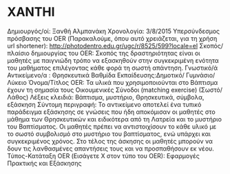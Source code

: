 # XANTHI
Δημιουργός/οί: Ξανθή Αλμπανάκη
Χρονολογία: 3/8/2015
Υπερσύνδεσμος πρόσβασης του OER (Παρακαλούμε, όπου αυτό χρειάζεται, για τη χρήση url shortener): http://photodentro.edu.gr/ugc/r/8525/599?locale=el 
Σκοπός/πλαίσιο δημιουργίας του OER: Σκοπός της δραστηριότητας είναι οι μαθητές με παιγνιώδη τρόπο να εξασκηθούν στην συγκεκριμένη ενότητα του μαθήματος επιλέγοντας κάθε φορά τη σωστή απάντηση.
Γνωστικό/ά Αντικείμενο/α :                   Θρησκευτικά
Βαθμίδα Εκπαίδευσης:Δημοτικό/ Γυμνάσιο/Λύκειο
 Όνομα/Τίτλος OER: Τα υλικά που χρησιμοποιούνται στο Βάπτισμα έχουν τη σημασία τους
Οικουμενικές Σύνοδοι (matching exercise) (Σωστό/Λάθος)
Λέξεις κλειδιά: Βάπτισμα, μυστήριο, Θρησκευτικά, σύμβολα, εξάσκηση
Σύντομη περιγραφή: 
Το αντικείμενο αποτελεί ένα τυπικό παράδειγμα εξάσκησης σε γνώσεις που ήδη αποκόμισαν οι μαθητές στο μάθημα των Θρησκευτικών και ειδικότερα από τη Λατρεία και το μυστήριο του Βαπτίσματος.  Οι μαθητές πρέπει να αντιστοιχίσουν το κάθε υλικό με το σωστό συμβολισμό στο μυστήριο του βαπτίσματος, ενώ υπάρχει και συγκεκριμένος χρόνος. Στο τέλος της άσκησης οι μαθητές μπορούν να δουν τις λανθασμένες απαντήσεις τους και να προσπαθήσουν εκ νέου. 
Τύπος-Κατάταξη OER (Εισάγετε Χ στον τύπο του OER): Εφαρμογές Πρακτικής και Εξάσκησης
